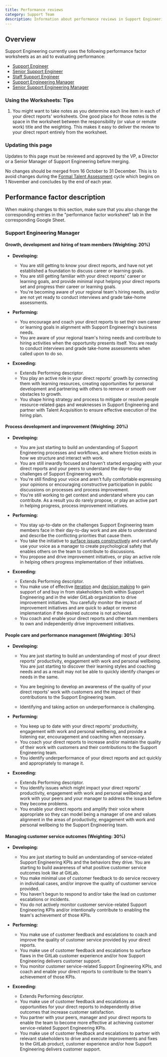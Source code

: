 ```yaml
---
title: Performance reviews
category: Support Team
description: Information about performance reviews in Support Engineering
---
```


## Overview

Support Engineering currently uses the following performance factor worksheets
as an aid to evaluating performance:

- [Support Engineer](https://drive.google.com/drive/search?q=FY24%20Support%20Engineering%20-%20Performance%20Factor%20Template%20-%20Intermediate)
- [Senior Support Engineer](https://drive.google.com/drive/search?q=Support%20Engineering%20-%20Performance%20Factor%20Template%20-%20Senior)
- [Staff Support Engineer](https://drive.google.com/drive/search?q=Support%20Engineering%20-%20Performance%20Factor%20Template%20-%20Staff)
- [Support Engineering Manager](https://drive.google.com/drive/search?q=Support%20Engineering%20-%20Performance%20Factor%20Template%20-%20Support%20Engineering%20Manager)
- [Senior Support Engineering Manager](https://drive.google.com/drive/search?q=Support%20Engineering%20-%20Performance%20Factor%20Template%20-%20Senior%20Manager)

### Using the Worksheets: Tips

1. You might want to take notes as you determine each line item in each
   of your direct reports' worksheets. One good place for those notes
   is the space in the worksheet between the responsibility (or value or
   remote work) title and the weighting. This makes it easy to deliver
   the review to your direct report entirely from the worksheet.

### Updating this page

Updates to this page must be reviewed and approved by the VP, a Director or a
Senior Manager of Support Engineering before merging.

No changes should be merged from 16 October to 31 December. This is to avoid
changes during the [Formal Talent Assessment](/handbook/people-group/talent-assessment/#timeline)
cycle which begins on 1 November and concludes by the end of each year.

## Performance factor description

When making changes to this section, make sure that you also change the
corresponding entries in the "performance factor worksheet" tab in the
corresponding Google Sheet.

### Support Engineering Manager

#### Growth, development and hiring of team members (Weighting: 20%)

- **Developing:**
  - You are still getting to know your direct reports, and have not yet
    established a foundation to discuss career or learning goals.
  - You are still getting familiar with your direct reports' career or learning goals, and
    provide minimal input helping your direct reports set and progress their career or
    learning goals.
  - You're becoming aware of your regional team's hiring needs, and/or are not yet
    ready to conduct interviews and grade take-home assessments.

- **Performing:**
  - You encourage and coach your direct reports to set their own career or
    learning goals in alignment with Support Engineering's business needs.
  - You are aware of your regional team's hiring needs and contribute to hiring
    activities when the opportunity presents itself. You are ready to conduct
    interviews and grade take-home assessments when called upon to do so.

- **Exceeding:**
  - Extends Performing descriptor.
  - You play an active role in your direct reports' growth by connecting them
    with learning resources, creating opportunities for personal development
    and partnering with others to remove or smooth over obstacles to growth.
  - You shape hiring strategy and process to mitigate or resolve people
    resource-related gaps and weaknesses in Support Engineering and partner with
    Talent Acquisition to ensure effective execution of the hiring plan.

#### Process development and improvement (Weighting: 20%)

- **Developing:**
  - You are just starting to build an understanding of Support Engineering
    processes and workflows, and where friction exists in how we structure and
    interact with work.
  - You are still inwardly focused and haven't started engaging with your direct reports and your peers to understand
    the day-to-day challenges of Support Engineering work.
  - You're still finding your voice and aren't fully comfortable expressing your opinions or encouraging constructive participation in
    public discussions on processes and process improvement.
  - You're still working to get context and understand where you can contribute. As a result you do rarely propose, or play an active part in helping progress, process
    improvement initiatives.

- **Performing:**
  - You stay up-to-date on the challenges Support Engineering team members
    face in their day-to-day work and are able to understand and describe the
    conflicting priorities that cause them.
  - You take the initiative to [surface issues constructively](/handbook/values/#surface-issues-constructively)
    and carefully use your voice as a manager to create psychological safety
    that enables others on the team to contribute to discussions.
  - You propose and drive improvement initiatives, or play an active role in helping
    others progress implementation of their initiatives.

- **Exceeding:**
  - Extends Performing descriptor.
  - You make use of effective [iteration](/handbook/values/#iteration)
    and [decision making](/handbook/leadership/making-decisions/)
    to gain support of and buy in from stakeholders both within Support
    Engineering and in the wider GitLab organization to drive improvement
    initiatives. You carefully monitor the impact of improvement initiatives and
    are quick to adapt or reverse implementation if the desired outcome is not
    achieved.
  - You coach and enable your direct reports and other team members to own and
    independently drive improvement initiatives.

#### People care and performance management (Weighting: 30%)

- **Developing:**
  - You are just starting to build an understanding of most of your direct
    reports' productivity, engagement with work and personal wellbeing. You are
    just starting to discover their learning styles and coaching needs and as a result may not be able to quickly identify changes or needs in the same.

  - You are begining to develop an awareness of the quality of your direct reports' work
    with customers and the impact of their contributions to the Support Engineering team.
  - Identifying and taking action on underperformance is challenging.

- **Performing:**
  - You keep up to date with your direct reports' productivity, engagement with
    work and personal wellbeing, and provide a listening ear, encouragement and
    coaching when necessary.
  - You coach your direct reports to increase and/or maintain the quality of
    their work with customers and their contributions to the Support Engineering
    team.
  - You identify underperformance of your direct reports and act quickly and
    appropriately to manage it.

- **Exceeding:**
  - Extends Performing descriptor.
  - You identify issues which might impact your direct reports' productivity,
    engagement with work and personal wellbeing and work with your peers and
    your manager to address the issues before they become problems.
  - You enable your direct reports and amplify their voice where appropriate so
    they can model being a manager of one and values alignment in the
    areas of productivity, engagement with work and personal wellbeing to the
    Support Engineering team.

#### Managing customer service outcomes (Weighting: 30%)

- **Developing:**
  - You are just starting to build an understanding of service-related Support
    Engineering KPIs and the behaviors they drive. You are starting to build
    awareness of what positive customer service outcomes look like at GitLab.
  - You make minimal use of customer feedback to do service recovery in
    individual cases, and/or improve the quality of customer service provided.
  - You haven't begun to respond to and/or take the lead on customer escalations or
    incidents.
  - You do not actively monitor customer service-related Support Engineering KPIs and/or
    intentionally contribute to enabling the team's achievement of those KPIs.

- **Performing:**
  - You make use of customer feedback and escalations to coach and improve the
    quality of customer service provided by your direct reports.
  - You make use of customer feedback and escalations to surface flaws in the
    GitLab customer experience and/or how Support Engineering delivers customer
    support.
  - You monitor customer service-related Support Engineering KPIs, and coach and
    enable your direct reports to contribute to the team's achievement of those
    KPIs.

- **Exceeding:**
  - Extends Performing descriptor.
  - You make use of customer feedback and escalations as opportunities for your
    direct reports to independently drive outcomes that increase customer
    satisfaction.
  - You partner with your peers, manager and your direct reports to enable the
    team to become more effective at achieving customer service-related Support
    Engineering KPIs.
  - You make use of customer feedback and escalations to partner with relevant
    stakeholders to drive and execute improvements and fixes to the GitLab
    product, customer experience and/or how Support Engineering delivers
    customer support.
